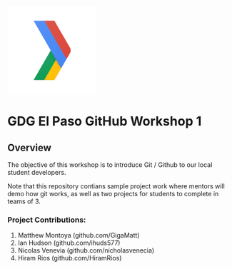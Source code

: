 ![alt text](https://raw.githubusercontent.com/gdg-el-paso/github-workshop-1/master/img/readme_image.png)

# GDG El Paso GitHub Workshop 1 <br />

## Overview

The objective of this workshop is to introduce Git / Github to our local student developers. <br />

Note that this repository contians sample project work where mentors will demo how git works, as well as two projects for students to complete in teams of 3. <br />

### Project Contributions:

1. Matthew Montoya (github.com/GigaMatt)<br />
2. Ian Hudson (github.com/ihuds577)<br />
3. Nicolas Venevia (github.com/nicholasvenecia)<br />
4. Hiram Rios (github.com/HiramRios)
